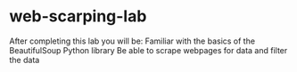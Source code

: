# web-scarping-lab
After completing this lab you will be:  Familiar with the basics of the BeautifulSoup Python library Be able to scrape webpages for data and filter the data
